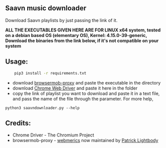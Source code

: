 ## Saavn music downloader
Download Saavn playlists by just passing the link of it.

**ALL THE EXECUTABLES GIVEN HERE ARE FOR LINUX x64 system, tested on a debian based OS (elementary OS), Kernel: 4.15.0-39-generic, Download the binaries from the link below, if it's not compatible on your system**
## Usage:
```sh
    pip3 install -r requirements.txt
```
- download [browsermob-proxy](https://github.com/lightbody/browsermob-proxy/releases) and paste the executable in the directory
- download [Chrome Web Driver](http://chromedriver.chromium.org/downloads) and paste it here in the folder
- copy the link of playlist you want to download and paste it in a text file, and pass the name of the file through the parameter.
For more help,
```
python3 saavndownloader.py --help
```
## Credits:
 - Chrome Driver - The Chromium Project
 - browsermob-proxy - [webmerics](https://github.com/webmetrics) now maintained by [Patrick Lightbody](https://github.com/lightbody)
